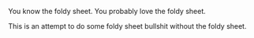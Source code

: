 You know the foldy sheet. You probably love the foldy sheet.

This is an attempt to do some foldy sheet bullshit without the foldy sheet.

